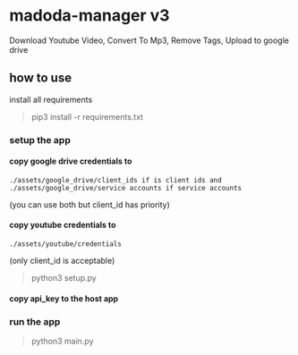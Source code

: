 # madoda-manager v3
Download Youtube Video, Convert To Mp3, Remove Tags, Upload to google drive

## how to use
install all requirements
> pip3 install -r requirements.txt

### setup the app
#### copy google drive credentials to 
    ./assets/google_drive/client_ids if is client ids and 
    ./assets/google_drive/service accounts if service accounts 
(you can use both but client_id has priority) 

#### copy youtube credentials to
    ./assets/youtube/credentials 
(only client_id is acceptable)

> python3 setup.py

#### copy api_key to the host app

### run the app
> python3 main.py